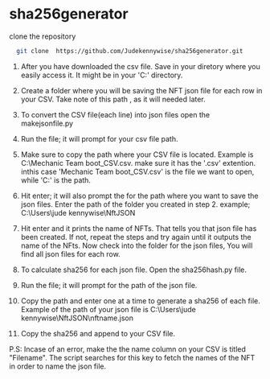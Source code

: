 # sha256generator
clone the repository
```bash
  git clone  https://github.com/Judekennywise/sha256generator.git
```


1. After you have downloaded the csv file. Save in your diretory where you easily access it. It might be in your 'C\:' directory.

2. Create a folder where you will be saving the NFT json file for each row in your CSV. Take note of this path , as it will needed later.

3. To convert the CSV file(each line) into json files
open the makejsonfile.py

4. Run the file; it will prompt for your csv file path.

5. Make sure to copy the path where your CSV file is located. Example is C:\Mechanic Team boot_CSV.csv. make sure it has the '.csv' extention. inthis case 'Mechanic Team boot_CSV.csv' is the file we want to open, while 'C:\' is the path.

6. Hit enter; it will also prompt the for the path where you want to save the json files. Enter the path of the folder you created in step 2. example; C:\Users\jude kennywise\NftJSON

7. Hit enter and it prints the name of NFTs. That tells you that json file has been created. If not, repeat the steps and try again until it outputs the name of the NFts. Now check into the folder for the json files, You will find all json files for each row.

8. To calculate sha256 for each json file. Open the sha256hash.py file.

9. Run the file; it will prompt for the path of the json file.

10. Copy the path and enter one at a time to generate a sha256 of each file. Example of the path of your json file is 
C:\Users\jude kennywise\NftJSON\nftname.json

11. Copy the sha256 and append to your CSV file.

P.S: Incase of an error, make the the name column on your CSV is titled "Filename". The script searches for this key to fetch the names of the NFT in order to name the json file.
